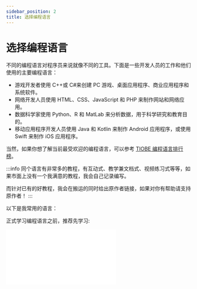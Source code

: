 ```yaml
---
sidebar_position: 2
title: 选择编程语言
---
```


# 选择编程语言

不同的编程语言对程序员来说就像不同的工具。下面是一些开发人员的工作和他们使用的主要编程语言：

- 游戏开发者使用 C++或 C#来创建 PC 游戏、桌面应用程序、商业应用程序和系统软件。
- 网络开发人员使用 HTML、CSS、JavaScript 和 PHP 来制作网站和网络应用。
- 数据科学家使用 Python、R 和 MatLab 来分析数据，用于科学研究和教育目的。
- 移动应用程序开发人员使用 Java 和 Kotlin 来制作 Android 应用程序，或使用 Swift 来制作 iOS 应用程序。

当然，如果你想了解当前最受欢迎的编程语言，可以参考 [TIOBE 编程语言排行榜](https://www.tiobe.com/tiobe-index/)。

:::info
同个语言有非常多的教程，有互动式、教学兼文档式、视频练习式等等，如果市面上没有一个我满意的教程，我会自己记录编写。

而针对已有的好教程，我会在搬运的同时给出原作者链接，如果对你有帮助请支持原作者！
:::

以下是我常用的语言：

<DocCardList />

正式学习编程语言之前，推荐先学习:<HoverText text="8小时计算机科学速成课" explanation="帮你快速认知计算机组成原理、计算机网络、操作系统、人工智能等计算机科学的基础知识。适合0基础认知计算机科学。"/>

<div style={{position: 'relative', paddingBottom: '56.25%', height: 0, overflow: 'hidden', maxWidth: '100%'}}>
  <iframe 
    src="//player.bilibili.com/player.html?isOutside=true&aid=21376839&bvid=BV1EW411u7th&cid=38442945&p=1" 
    scrolling="no" 
    border="0" 
    frameborder="no" 
    framespacing="0" 
    allowfullscreen="true"
    style={{position: 'absolute', top: 0, left: 0, width: '100%', height: '100%'}}
  />
</div>
